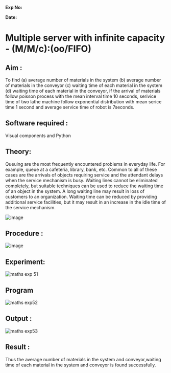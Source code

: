 
**Exp No:**

**Date:**

# Multiple server with infinite capacity - (M/M/c):(oo/FIFO)
## Aim :
To find (a) average number of materials in the system (b) average number of materials in the conveyor (c) waiting time of each material in the system (d) waiting time of each material in the conveyor, if the arrival  of materials follow poisson process with the mean interval time 10 seconds, serivice time of two lathe machine follow exponential distribution with mean serice time 1 second and average service time of robot is 7seconds.

## Software required :
Visual components and Python

## Theory:
Queuing are the most frequently encountered problems in everyday life. For example, queue at a cafeteria, library, bank, etc. Common to all of these cases are the arrivals of objects requiring service and the attendant delays when the service mechanism is busy. Waiting lines cannot be eliminated completely, but suitable techniques can be used to reduce the waiting time of an object in the system. A long waiting line may result in loss of customers to an organization. Waiting time can be reduced by providing additional service facilities, but it may result in an increase in the idle time of the service mechanism.

![image](https://user-images.githubusercontent.com/103921593/203238035-1c8109bc-cbf2-4c77-baea-c5b682a752ef.png)

## Procedure :

![image](https://user-images.githubusercontent.com/103921593/203238265-176740b0-eae2-4772-90be-5449869ac9b0.png)




## Experiment:

![maths exp 51](https://github.com/user-attachments/assets/f987403a-f4ad-4068-b90d-4e2cbc2f464a)

## Program

![maths exp52](https://github.com/user-attachments/assets/e49b9d66-4894-4af7-9f07-dd64f644a076)

## Output :

![maths exp53](https://github.com/user-attachments/assets/cac9f4a3-d1a0-4904-864d-54466f3459c8)

## Result : 

Thus the average number of materials in the system and conveyor,waiting time of each material in the system and conveyor is found successfully.

